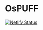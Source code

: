# OsPUFF
[![Netlify Status](https://api.netlify.com/api/v1/badges/183a2941-f0ac-4bf2-9fdc-3521612bd4d2/deploy-status)](https://app.netlify.com/sites/ospuff/deploys)
